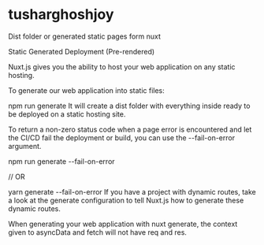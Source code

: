 # tusharghoshjoy
Dist folder or generated static pages form nuxt

Static Generated Deployment (Pre-rendered)

Nuxt.js gives you the ability to host your web application on any static hosting.

To generate our web application into static files:

npm run generate
It will create a dist folder with everything inside ready to be deployed on a static hosting site.

To return a non-zero status code when a page error is encountered and let the CI/CD fail the deployment or build, you can use the --fail-on-error argument.

npm run generate --fail-on-error

// OR

yarn generate --fail-on-error
If you have a project with dynamic routes, take a look at the generate configuration to tell Nuxt.js how to generate these dynamic routes.

When generating your web application with nuxt generate, the context given to asyncData and fetch will not have req and res.
